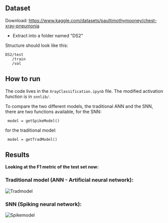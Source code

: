 ## Dataset 

Download: https://www.kaggle.com/datasets/paultimothymooney/chest-xray-pneumonia

* Extract into a folder named "DS2"

Structure should look like this:

```
DS2/test
   /train
   /val 

```


## How to run

The code lives in the ```XrayClassification.ipynb``` file. The modified activation function is in ```snnlib/```. 

To compare the two different models, the traditional ANN and the SNN, there are two functions available, for the SNN:

``` model = getSpikeModel()```

for the traditional model:

``` model = getTradModel()```

## Results

<b> Looking at the F1 metric of the test set now:</b>

### Traditional model (ANN - Artificial neural network):

![Tradmodel](tradmodel.png)

### SNN (Spiking neural network):

![Spikemodel](snnmodel.png)




